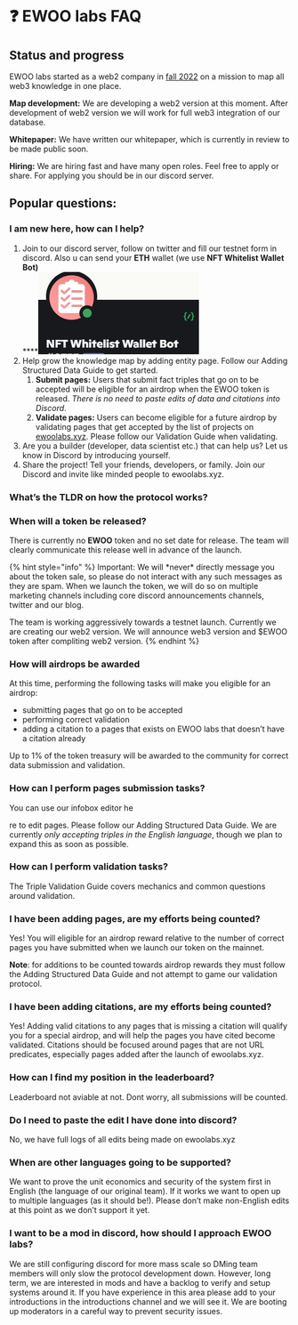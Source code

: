 # ❓ EWOO labs FAQ

## Status and progress

EWOO labs started as a web2 company in [fall 2022](https://twitter.com/EWOO\_labs/status/1580482411871076352) on a mission to map all web3 knowledge in one place.&#x20;

**Map development:** We are developing a web2 version at this moment. After development of web2 version we will work for full web3 integration of our database.

**Whitepaper:** We have written our whitepaper, which is currently in review to be made public soon.

**Hiring:** We are hiring fast and have many open roles. Feel free to apply or share. For applying you should be in our discord server.

## Popular questions:

### I am new here, how can I help?

1. Join to our discord server, follow on twitter and fill our testnet form in discord. Also u can send your **ETH** wallet (we use **NFT Whitelist Wallet Bot)** \
   ****![](<.gitbook/assets/image (1) (1) (1).png>)
2. Help grow the knowledge map by adding entity page. Follow our Adding Structured Data Guide to get started.
   1. **Submit pages:** Users that submit fact triples that go on to be accepted will be eligible for an airdrop when the EWOO token is released. _There is no need to paste edits of data and citations into Discord_.
   2. **Validate pages:** Users can become eligible for a future airdrop by validating pages that get accepted by the list of projects on [ewoolabs.xyz](https://ewoolabs.xyz/). Please follow our Validation Guide when validating.
3. Are you a builder (developer, data scientist etc.) that can help us? Let us know in Discord by introducing yourself.
4. Share the project! Tell your friends, developers, or family. Join our Discord and invite like minded people to ewoolabs.xyz.

### **What’s the TLDR on how the protocol works?**

### When will a token be released?

There is currently no **EWOO** token and no set date for release. The team will clearly communicate this release well in advance of the launch.

{% hint style="info" %}
Important: We will \*never\* directly message you about the token sale, so please do not interact with any such messages as they are spam. When we launch the token, we will do so on multiple marketing channels including core discord announcements channels, twitter and our blog.

The team is working aggressively towards a testnet launch. Currently we are creating our web2 version. We will announce web3 version and $EWOO token after compliting web2 version.&#x20;
{% endhint %}

### **How will airdrops be awarded**

At this time, performing the following tasks will make you eligible for an airdrop:

* submitting pages that go on to be accepted
* performing correct validation
* adding a citation to a pages that exists on EWOO labs that doesn’t have a citation already

Up to 1% of the token treasury will be awarded to the community for correct data submission and validation.

### How can I perform pages submission tasks?

You can use our infobox editor he

re to edit pages. Please follow our Adding Structured Data Guide. We are currently _only accepting triples in the English language_, though we plan to expand this as soon as possible.

### How can I perform validation tasks?

The Triple Validation Guide covers mechanics and common questions around validation.

### I have been adding pages, are my efforts being counted?

Yes! You will eligible for an airdrop reward relative to the number of correct pages you have submitted when we launch our token on the mainnet.

**Note**: for additions to be counted towards airdrop rewards they must follow the Adding Structured Data Guide and not attempt to game our validation protocol.

### I have been adding citations, are my efforts being counted?

Yes! Adding valid citations to any pages that is missing a citation will qualify you for a special airdrop, and will help the pages you have cited become validated. Citations should be focused around pages that are not URL predicates, especially pages added after the launch of ewoolabs.xyz.

### How can I find my position in the leaderboard?

Leaderboard not aviable at not. Dont worry, all submissions will be counted.

### **Do I need to paste the edit I have done into discord?**

No, we have full logs of all edits being made on ewoolabs.xyz

### **When are other languages going to be supported?**

We want to prove the unit economics and security of the system first in English (the language of our original team). If it works we want to open up to multiple languages (as it should be!). Please don’t make non-English edits at this point as we don’t support it yet.

### **I want to be a mod in discord, how should I approach EWOO labs?**

We are still configuring discord for more mass scale so DMing team members will only slow the protocol development down. However, long term, we are interested in mods and have a backlog to verify and setup systems around it. If you have experience in this area please add to your introductions in the introductions channel and we will see it. We are booting up moderators in a careful way to prevent security issues.

